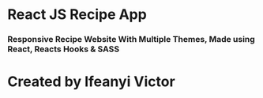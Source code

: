 # React JS Recipe App
### Responsive Recipe Website With Multiple Themes, Made using React, Reacts Hooks & SASS

# Created by Ifeanyi Victor